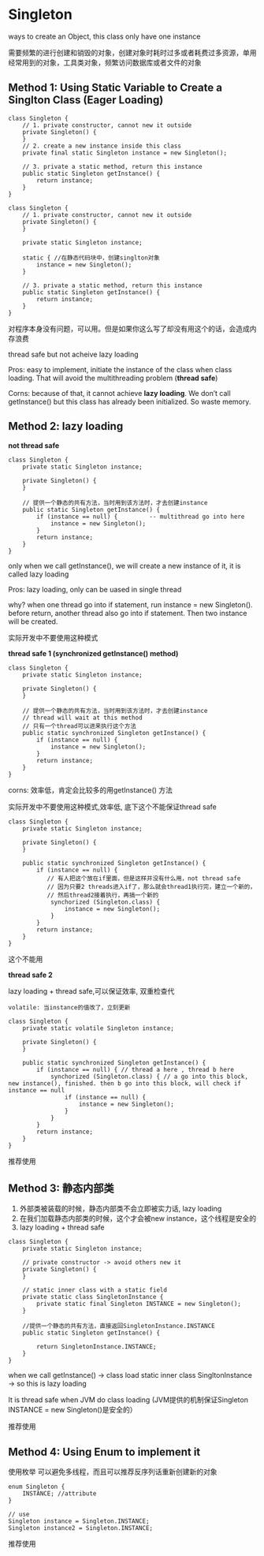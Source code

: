 # Singleton

ways to create an Object, this class only have one instance

需要频繁的进行创建和销毁的对象，创建对象时耗时过多或者耗费过多资源，单用经常用到的对象，工具类对象，频繁访问数据库或者文件的对象

## Method 1: Using Static Variable to Create a Singlton Class (Eager Loading)

```
class Singleton {
    // 1. private constructor, cannot new it outside
    private Singleton() {
    }
    // 2. create a new instance inside this class
    private final static Singleton instance = new Singleton();

    // 3. private a static method, return this instance
    public static Singleton getInstance() {
        return instance;
    }
}
```

```
class Singleton {
    // 1. private constructor, cannot new it outside
    private Singleton() {
    }
    
    private static Singleton instance;
    
    static { //在静态代码块中，创建singlton对象
        instance = new Singleton();
    }

    // 3. private a static method, return this instance
    public static Singleton getInstance() {
        return instance;
    }
}
```

对程序本身没有问题，可以用。但是如果你这么写了却没有用这个的话，会造成内存浪费&#x20;

thread safe but not acheive lazy loading&#x20;

Pros: easy to implement, initiate the instance of the class when class loading. That will avoid the multithreading problem (**thread safe**)

Corns: because of that, it cannot achieve **lazy loading**. We don’t call getInstance() but this class has already been initialized. So waste memory.&#x20;

## Method 2:  lazy loading&#x20;

**not thread safe**

```
class Singleton { 
    private static Singleton instance;
    
    private Singleton() {
    }

    // 提供一个静态的共有方法，当时用到该方法时，才去创建instance
    public static Singleton getInstance() {
        if (instance == null) {         -- multithread go into here
            instance = new Singleton();
        }
        return instance;
    }
}
```

only when we call getInstance(), we will create a new instance of it, it is called lazy loading

Pros: lazy loading, only can be uased in single thread

why? when one thread go into if statement, run instance = new Singleton(). before return, another thread also go into if statement. Then two instance will be created.&#x20;

&#x20;实际开发中不要使用这种模式

**thread safe 1 (synchronized getInstance() method)**

```
class Singleton { 
    private static Singleton instance;
    
    private Singleton() {
    }

    // 提供一个静态的共有方法，当时用到该方法时，才去创建instance
    // thread will wait at this method
    // 只有一个thread可以进来执行这个方法
    public static synchronized Singleton getInstance() {
        if (instance == null) {         
            instance = new Singleton();
        }
        return instance;
    }
}
```

corns: 效率低，肯定会比较多的用getInstance() 方法

实际开发中不要使用这种模式,效率低, 底下这个不能保证thread safe

```
class Singleton { 
    private static Singleton instance;
    
    private Singleton() {
    }

    public static synchronized Singleton getInstance() {
        if (instance == null) {   
           // 有人把这个放在if里面，但是这样并没有什么用，not thread safe
           // 因为只要2 threads进入if了，那么就会thread1执行完，建立一个新的，
           // 然后thread2接着执行，再搞一个新的
            synchorized (Singleton.class) {
                instance = new Singleton();
            }      
        }
        return instance;
    }
}
```

这个不能用

**thread safe 2**

lazy loading + thread safe,可以保证效率, 双重检查代

```
volatile: 当instance的值改了，立刻更新
```

```
class Singleton { 
    private static volatile Singleton instance;
    
    private Singleton() {
    }

    public static synchronized Singleton getInstance() {
        if (instance == null) { // thread a here , thread b here 
            synchorized (Singleton.class) { // a go into this block, new instance(), finished. then b go into this block, will check if instance == null
                if (instance == null) {
                    instance = new Singleton();
                }
            }      
        }
        return instance;
    }
}
```

推荐使用

## Method 3: 静态内部类

1. 外部类被装载的时候，静态内部类不会立即被实力话, lazy loading
2. 在我们加载静态内部类的时候，这个才会被new instance，这个线程是安全的
3. lazy loading + thread safe

```
class Singleton { 
    private static Singleton instance;
    
    // private constructor -> avoid others new it
    private Singleton() {
    }
    
    // static inner class with a static field
    private static class SingletonInstance {
        private static final Singleton INSTANCE = new Singleton();
    }
    
    //提供一个静态的共有方法，直接返回SingletonInstance.INSTANCE
    public static Singleton getInstance() {
        
        return SingletonInstance.INSTANCE;
    }
}
```

when we call getInstance() -> class load static inner class SingltonInstance -> so this is lazy loading&#x20;

It is thread safe when JVM do class loading (JVM提供的机制保证Singleton INSTANCE = new Singleton()是安全的）

推荐使用

## Method 4: Using Enum to implement it

使用枚举 可以避免多线程，而且可以推荐反序列话重新创建新的对象

```
enum Singleton {
    INSTANCE; //attribute
}

// use
Singleton instance = Singleton.INSTANCE;
Singleton instance2 = Singleton.INSTANCE;

```

推荐使用
